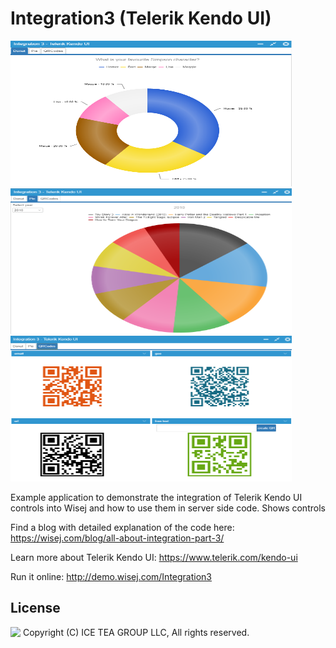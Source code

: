 Integration3 (Telerik Kendo UI)
====

<img src="../Support/Images/Integration3A.png" width="450" height="233">
<img src="../Support/Images/Integration3B.png" width="450" height="233">
<img src="../Support/Images/Integration3C.png" width="450" height="233">

Example application to demonstrate the integration of Telerik Kendo UI controls into Wisej and how to use them in server side code.
Shows controls 

Find a blog with detailed explanation of the code here: https://wisej.com/blog/all-about-integration-part-3/

Learn more about Telerik Kendo UI: https://www.telerik.com/kendo-ui

Run it online: http://demo.wisej.com/Integration3

License
-------
<img src="http://iceteagroup.com/wp-content/uploads/2017/01/Square-64x64-trasp.png" height="20" align="top"> Copyright (C) ICE TEA GROUP LLC, All rights reserved.
